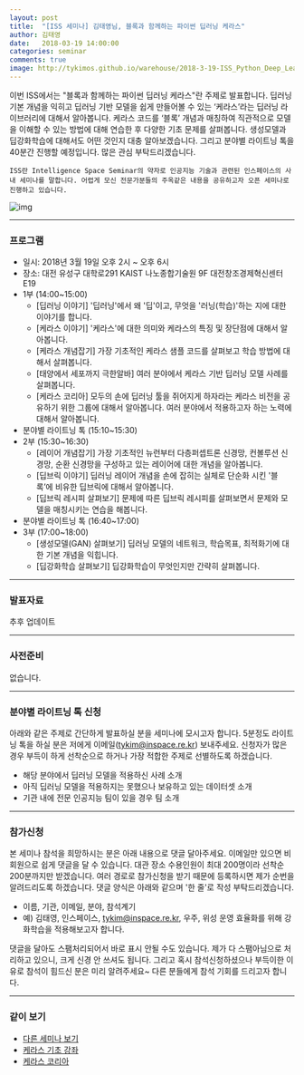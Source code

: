 ```yaml
---
layout: post
title:  "[ISS 세미나] 김태영님, 블록과 함께하는 파이썬 딥러닝 케라스"
author: 김태영
date:   2018-03-19 14:00:00
categories: seminar
comments: true
image: http://tykimos.github.io/warehouse/2018-3-19-ISS_Python_Deep_Learning_Keras_with_Blocks_title.png
---
```

이번 ISS에서는 "블록과 함께하는 파이썬 딥러닝 케라스"란 주제로 발표합니다. 딥러닝 기본 개념을 익히고 딥러닝 기반 모델을 쉽게 만들어볼 수 있는 ‘케라스’라는 딥러닝 라이브러리에 대해서 알아봅니다. 케라스 코드를 ‘블록’ 개념과 매칭하여 직관적으로 모델을 이해할 수 있는 방법에 대해 연습한 후 다양한 기초 문제를 살펴봅니다. 생성모델과 딥강화학습에 대해서도 어떤 것인지 대충 알아보겠습니다. 그리고 분야별 라이트닝 톡을 40분간 진행할 예정입니다. 많은 관심 부탁드리겠습니다. 

    ISS란 Intelligence Space Seminar의 약자로 인공지능 기술과 관련된 인스페이스의 사내 세미나를 말합니다. 어렵게 모신 전문가분들의 주옥같은 내용을 공유하고자 오픈 세미나로 진행하고 있습니다.
    
![img](http://tykimos.github.io/warehouse/2018-3-19-ISS_Python_Deep_Learning_Keras_with_Blocks_title.png)

---
### 프로그램

* 일시: 2018년 3월 19일 오후 2시 ~ 오후 6시
* 장소: 대전 유성구 대학로291 KAIST 나노종합기술원 9F 대전창조경제혁신센터 E19
* 1부 (14:00~15:00)
    * [딥러닝 이야기] '딥러닝'에서 왜 '딥'이고, 무엇을 '러닝(학습)'하는 지에 대한 이야기를 합니다.
    * [케라스 이야기] '케라스'에 대한 의미와 케라스의 특징 및 장단점에 대해서 알아봅니다.
    * [케라스 개념잡기] 가장 기초적인 케라스 샘플 코드를 살펴보고 학습 방법에 대해서 살펴봅니다.
    * [태양에서 세포까지 극한알바] 여러 분야에서 케라스 기반 딥러닝 모델 사례를 살펴봅니다.
    * [케라스 코리아] 모두의 손에 딥러닝 툴을 쥐어지게 하자라는 케라스 비전을 공유하기 위한 그룹에 대해서 알아봅니다. 여러 분야에서 적용하고자 하는 노력에 대해서 알아봅니다.
* 분야별 라이트닝 톡 (15:10~15:30)
* 2부 (15:30~16:30)
    * [레이어 개념잡기] 가장 기초적인 뉴런부터 다층퍼셉트론 신경망, 컨볼루션 신경망, 순환 신경망을 구성하고 있는 레이어에 대한 개념을 알아봅니다.
    * [딥브릭 이야기] 딥러닝 레이어 개념을 손에 잡히는 실체로 단순화 시킨 '블록’에 비유한 딥브릭에 대해서 알아봅니다. 
    * [딥브릭 레시피 살펴보기] 문제에 따른 딥브릭 레시피를 살펴보면서 문제와 모델을 매칭시키는 연습을 해봅니다.
* 분야별 라이트닝 톡 (16:40~17:00)
* 3부 (17:00~18:00)
    * [생성모델(GAN) 살펴보기] 딥러닝 모델의 네트워크, 학습목표, 최적화기에 대한 기본 개념을 익힙니다.
    * [딥강화학습 살펴보기] 딥강화학습이 무엇인지만 간략히 살펴봅니다.

---
### 발표자료

추후 업데이트

---
### 사전준비

없습니다.

---

### 분야별 라이트닝 톡 신청

아래와 같은 주제로 간단하게 발표하실 분을 세미나에 모시고자 합니다. 5분정도 라이트닝 톡을 하실 분은 저에게 이메일(tykim@inspace.re.kr) 보내주세요. 신청자가 많은 경우 부득이 하게 선착순으로 하거나 가장 적합한 주제로 선별하도록 하겠습니다.

* 해당 분야에서 딥러닝 모델을 적용하신 사례 소개
* 아직 딥러닝 모델을 적용하지는 못했으나 보유하고 있는 데이터셋 소개
* 기관 내에 전문 인공지능 팀이 있을 경우 팀 소개

---

### 참가신청

본 세미나 참석을 희망하시는 분은 아래 내용으로 댓글 달아주세요. 이메일만 있으면 비회원으로 쉽게 댓글을 달 수 있습니다. 대관 장소 수용인원이 최대 200명이라 선착순 200분까지만 받겠습니다. 여러 경로로 참가신청을 받기 때문에 등록하시면 제가 순번을 알려드리도록 하겠습니다. 댓글 양식은 아래와 같으며 '한 줄'로 작성 부탁드리겠습니다. 

* 이름, 기관, 이메일, 분야, 참석계기
* 예) 김태영, 인스페이스, tykim@inspace.re.kr, 우주, 위성 운영 효율화를 위해 강화학습을 적용해보고자 합니다.

댓글을 달아도 스팸처리되어서 바로 표시 안될 수도 있습니다. 제가 다 스팸아님으로 처리하고 있으니, 크게 신경 안 쓰셔도 됩니다. 그리고 혹시 참석신청하셨으나 부득이한 이유로 참석이 힘드신 분은 미리 알려주세요~ 다른 분들에게 참석 기회를 드리고자 합니다.

---

### 같이 보기

* [다른 세미나 보기](https://tykimos.github.io/seminar/)
* [케라스 기초 강좌](https://tykimos.github.io/lecture/)
* [케라스 코리아](https://www.facebook.com/groups/KerasKorea/)
